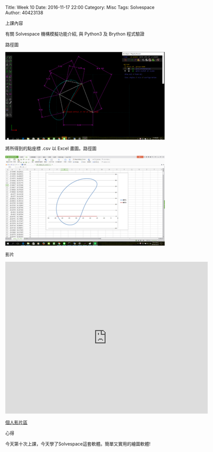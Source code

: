 Title: Week 10
Date: 2016-11-17 22:00
Category: Misc
Tags: Solvespace
Author: 40423138

上課內容

<!-- PELICAN_END_SUMMARY -->


<p>有關 Solvespace 機構模擬功能介紹, 與 Python3 及 Brython 程式驗證<p>

<p>路徑圖</p>

<img src="../data/image/W10-1.png" width="800" />


<p>將所得到的點座標 .csv 以 Excel 畫圖。路徑圖</p>

<img src="../data/image/W10-2.png" width="800" />




<p>影片</p>

<iframe src="https://player.vimeo.com/video/199465908" width="640" height="480" frameborder="0" webkitallowfullscreen mozallowfullscreen allowfullscreen></iframe>





<p><a href="https://vimeo.com/user61521458">個人影片區</a></p>







<p>心得<p>

今天第十次上課，今天學了Solvespace這套軟體。簡單又實用的繪圖軟體!


